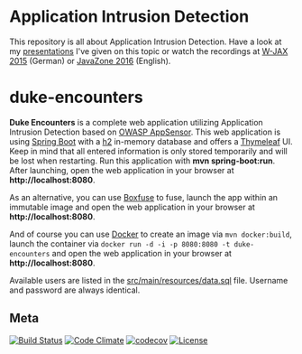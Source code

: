 Application Intrusion Detection
============
This repository is all about Application Intrusion Detection. Have a look at my [presentations](https://blog.dominikschadow.de/events) I've given on this topic or watch the 
recordings at [W-JAX 2015](https://jaxenter.de/web-app-security-43952) (German) or [JavaZone 2016](https://vimeo.com/181788148) (English).

# duke-encounters
**Duke Encounters** is a complete web application utilizing Application Intrusion Detection based on [OWASP AppSensor](http://appsensor.org). 
This web application is using [Spring Boot](http://projects.spring.io/spring-boot) with a [h2](http://www.h2database.com) in-memory database 
and offers a [Thymeleaf](http://www.thymeleaf.org) UI. Keep in mind that all entered information is only stored temporarily and will be lost 
when restarting. Run this application with **mvn spring-boot:run**. After launching, open the web application in your browser at **http://localhost:8080**.

As an alternative, you can use [Boxfuse](https://boxfuse.com) to fuse, launch the app within an immutable image and open the web application 
in your browser at **http://localhost:8080**.

And of course you can use [Docker](https://www.docker.com) to create an image via `mvn docker:build`, launch the container 
via `docker run -d -i -p 8080:8080 -t duke-encounters` and open the web application in your browser at **http://localhost:8080**.

Available users are listed in the [src/main/resources/data.sql](https://github.com/dschadow/ApplicationIntrusionDetection/blob/master/duke-encounters/src/main/resources/data.sql) 
file. Username and password are always identical.

## Meta
[![Build Status](https://travis-ci.org/dschadow/ApplicationIntrusionDetection.svg)](https://travis-ci.org/dschadow/ApplicationIntrusionDetection)
[![Code Climate](https://codeclimate.com/github/dschadow/ApplicationIntrusionDetection/badges/gpa.svg)](https://codeclimate.com/github/dschadow/ApplicationIntrusionDetection)
[![codecov](https://codecov.io/gh/dschadow/ApplicationIntrusionDetection/branch/develop/graph/badge.svg)](https://codecov.io/gh/dschadow/ApplicationIntrusionDetection)
[![License](https://img.shields.io/badge/License-Apache%202.0-blue.svg)](https://opensource.org/licenses/Apache-2.0)
